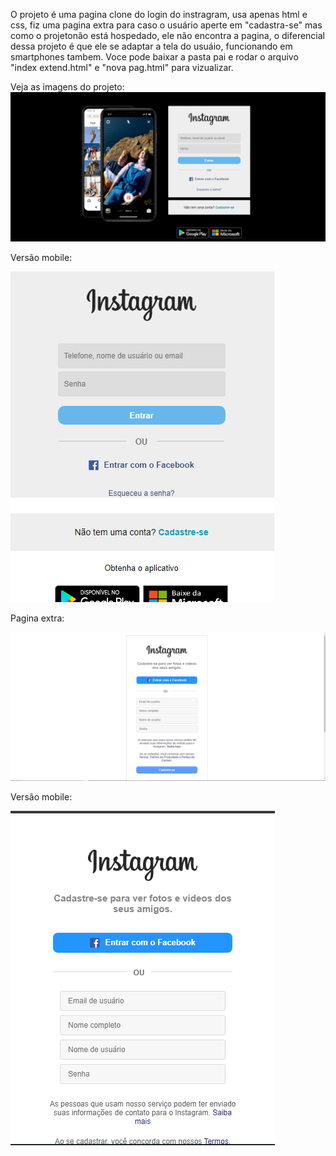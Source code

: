 O projeto é uma pagina clone do login do instragram, usa apenas html e css, fiz uma pagina extra para caso o usuário aperte em "cadastra-se" mas como o projetonão está hospedado, ele não encontra a pagina, o diferencial dessa projeto é que ele se adaptar a tela do usuáio, funcionando em smartphones tambem.
Voce pode baixar a pasta pai e rodar o arquivo "index extend.html" e "nova pag.html" para vizualizar.

Veja as imagens do projeto:
<img src="./img/proj1.png">


Versão mobile:


<img src="./img/proj1 mobile.png">


Pagina extra:

<img src="./img/proj2 .png">



Versão mobile:


<img src="./img/proj 2 mobile.png">

